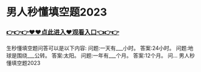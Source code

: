 # 男人秒懂填空题2023

 ### <a href="https://github.com/ghjgkk/kjuiy/issues/1">👉👉👉♥♥点此进入♥观看入口👈👉👉</a>


 生秒懂填空题问答可以是以下内容: 问题:一天有___小时。 答案:24小时。 问题:地球是围绕___公转。 答案:太阳。 问题:一年有___个月。 答案:12个月。 问...
男人秒懂填空题2023
